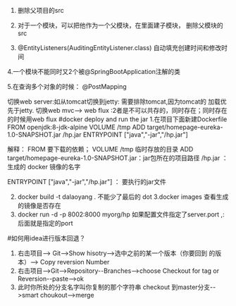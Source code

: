 1. 删除父项目的src
2. 对于一个模块，可以把他作为一个父模块，在里面建子模块，
删除父模块的src

3. @EntityListeners(AuditingEntityListener.class) 
自动填充创建时间和修改时间

4.一个模块不能同时又2个被@SpringBootApplication注解的类

5.在查询多个对象的时候： @PostMapping

切换web server:如从tomcat切换到jetty: 需要排除tomcat,因为tomcat的
加载优先于jetty.
切换web mvc--> web flux :2者是不可以共存的，同时存在；同时存在
的时候用web flux
#docker deploy and run the jar
1.在项目下面新建Dockerfile
FROM openjdk:8-jdk-alpine
VOLUME /tmp
ADD target/homepage-eureka-1.0-SNAPSHOT.jar /hp.jar
ENTRYPOINT ["java","-jar","/hp.jar"]

解释：
FROM 要下载的依赖； VOLUME /tmp 临时存放的目录
ADD target/homepage-eureka-1.0-SNAPSHOT.jar：jar包所在的项目路径
/hp.jar ：生成的 docker 镜像的名字

ENTRYPOINT ["java","-jar","/hp.jar"] ： 要执行的jar文件

2. docker build -t dalaoyang . 不能少了最后的 dot
3.docker images  查看生成的镜像是否存在
4. docker run -d -p 8002:8000 myorg/hp
如果配置文件指定了server.port ,:后面就是指定的port
  
   
#如何用idea进行版本回退？

1. 右击项目--> Git-->Show hisotry-->选中之前的某一个版本（你要回到
的版本）--> Copy reversion Number
2. 右击项目-->Git-->Repository--Branches-->choose Checkout for tag
or Reversion--paste-->ok
3. 此时你所处的分支名字叫你复制的那个字符串
checkout 到master分支-->smart choukout-->merge